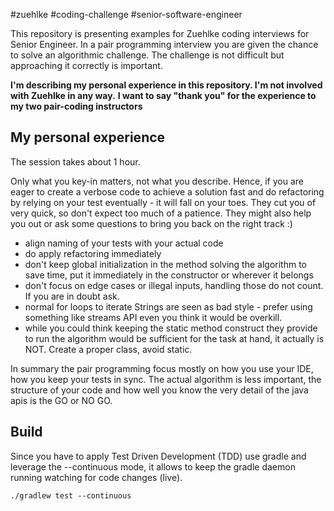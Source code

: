 \#zuehlke \#coding-challenge \#senior-software-engineer

This repository is presenting examples for Zuehlke coding interviews for Senior Engineer.
In a pair programming interview you are given the chance to solve an algorithmic challenge.
The challenge is not difficult but approaching it correctly is important.

**I'm describing my personal experience in this repository. I'm not involved with Zuehlke in any way.**
**I want to say "thank you" for the experience to my two pair-coding instructors**

## My personal experience
The session takes about 1 hour.

Only what you key-in matters, not what you describe.
Hence, if you are eager to create a verbose code to achieve a solution fast and do refactoring by relying on your test eventually -  it will fall on your toes.
They cut you of very quick, so don't expect too much of a patience. They might also help you out or ask some questions to bring you back on the right track :)


* align naming of your tests with your actual code
* do apply refactoring immediately
* don't keep global initialization in the method solving the algorithm to save time, put it immediately in the constructor or wherever it belongs
* don't focus on edge cases or illegal inputs, handling those do not count. If you are in doubt ask.
* normal for loops to iterate Strings are seen as bad style - prefer using something like streams API even you think it would be overkill.
* while you could think keeping the static method construct they provide to run the algorithm would be sufficient for the task at hand, it actually is NOT.
Create a proper class, avoid static.

In summary the pair programming focus mostly on how you use your IDE, how you keep your tests in sync.
The actual algorithm is less important, the structure of your code and how well you know the very detail of the java apis is the GO or NO GO.

## Build
Since you have to apply Test Driven Development (TDD) use gradle and leverage the --continuous mode, it allows to keep the gradle daemon running watching for code changes (live).

```
./gradlew test --continuous
```
